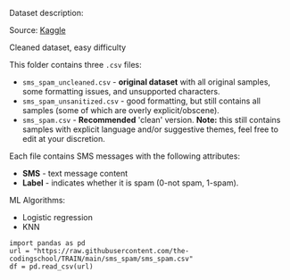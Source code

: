 Dataset description:

Source: [Kaggle](https://www.kaggle.com/datasets/thedevastator/sms-spam-collection-a-more-diverse-dataset?select=train.csv)

Cleaned dataset, easy difficulty

This folder contains three `.csv` files:
- `sms_spam_uncleaned.csv` - **original dataset** with  all original samples, some formatting issues, and unsupported characters.
- `sms_spam_unsanitized.csv` - good formatting, but still contains all samples (some of which are overly explicit/obscene).
- `sms_spam.csv` - **Recommended** 'clean' version. **Note:** this still contains samples with explicit language and/or suggestive themes, feel free to edit at your discretion.

Each file contains SMS messages with the following attributes: 
- **SMS** - text message content
- **Label** - indicates whether it is spam (0-not spam, 1-spam).



ML Algorithms:

- Logistic regression
- KNN


```
import pandas as pd
url = "https://raw.githubusercontent.com/the-codingschool/TRAIN/main/sms_spam/sms_spam.csv"
df = pd.read_csv(url)
```